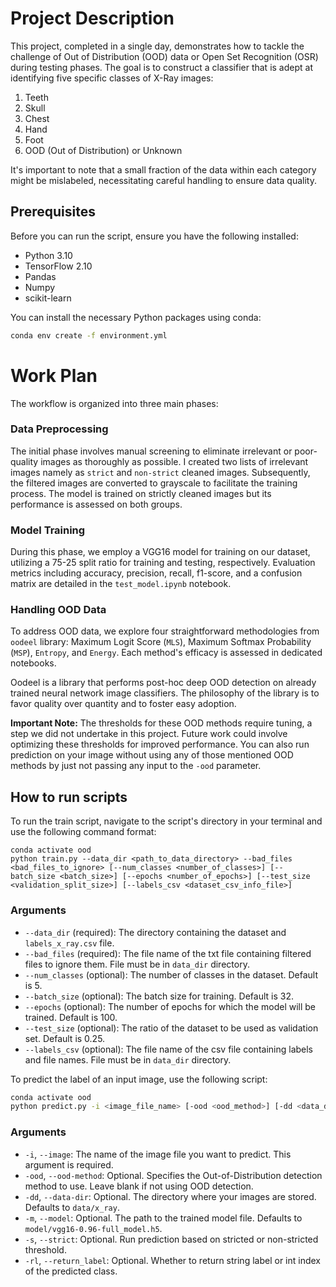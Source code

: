 # Project Description

This project, completed in a single day, demonstrates how to tackle the challenge of Out of Distribution (OOD) data or Open Set Recognition (OSR) during testing phases. The goal is to construct a classifier that is adept at identifying five specific classes of X-Ray images:
1. Teeth
2. Skull
3. Chest
4. Hand
5. Foot
6. OOD (Out of Distribution) or Unknown

It's important to note that a small fraction of the data within each category might be mislabeled, necessitating careful handling to ensure data quality.

## Prerequisites
Before you can run the script, ensure you have the following installed:

- Python 3.10
- TensorFlow 2.10
- Pandas
- Numpy
- scikit-learn

You can install the necessary Python packages using conda:

```bash
conda env create -f environment.yml
```

# Work Plan

The workflow is organized into three main phases:

### Data Preprocessing

The initial phase involves manual screening to eliminate irrelevant or poor-quality images as thoroughly as possible. I created two lists of irrelevant images namely as `strict` and `non-strict` cleaned images. Subsequently, the filtered images are converted to grayscale to facilitate the training process. The model is trained on strictly cleaned images but its performance is assessed on both groups.

### Model Training

During this phase, we employ a VGG16 model for training on our dataset, utilizing a 75-25 split ratio for training and testing, respectively. Evaluation metrics including accuracy, precision, recall, f1-score, and a confusion matrix are detailed in the `test_model.ipynb` notebook.

### Handling OOD Data

To address OOD data, we explore four straightforward methodologies from `oodeel` library: Maximum Logit Score (`MLS`), Maximum Softmax Probability (`MSP`), `Entropy`, and `Energy`. Each method's efficacy is assessed in dedicated notebooks.

Oodeel is a library that performs post-hoc deep OOD detection on already trained neural network image classifiers. The philosophy of the library is to favor quality over quantity and to foster easy adoption.

**Important Note:** The thresholds for these OOD methods require tuning, a step we did not undertake in this project. Future work could involve optimizing these thresholds for improved performance.
You can also run prediction on your image without using any of those mentioned OOD methods by just not passing any input to the `-ood` parameter.


## How to run scripts

To run the train script, navigate to the script's directory in your terminal and use the following command format:
```
conda activate ood
python train.py --data_dir <path_to_data_directory> --bad_files <bad_files_to_ignore> [--num_classes <number_of_classes>] [--batch_size <batch_size>] [--epochs <number_of_epochs>] [--test_size <validation_split_size>] [--labels_csv <dataset_csv_info_file>]
```

### Arguments

- `--data_dir` (required): The directory containing the dataset and `labels_x_ray.csv` file.
- `--bad_files` (required): The file name of the txt file containing filtered files to ignore them. File must be in `data_dir` directory.
- `--num_classes` (optional): The number of classes in the dataset. Default is 5.
- `--batch_size` (optional): The batch size for training. Default is 32.
- `--epochs` (optional): The number of epochs for which the model will be trained. Default is 100.
- `--test_size` (optional): The ratio of the dataset to be used as validation set. Default is 0.25.
- `--labels_csv` (optional): The file name of the csv file containing labels and file names. File must be in `data_dir` directory. 


To predict the label of an input image, use the following script:

```bash
conda activate ood
python predict.py -i <image_file_name> [-ood <ood_method>] [-dd <data_directory>] [-m <model_path>]
```

### Arguments

- `-i`, `--image`: The name of the image file you want to predict. This argument is required.
- `-ood`, `--ood-method`: Optional. Specifies the Out-of-Distribution detection method to use. Leave blank if not using OOD detection.
- `-dd`, `--data-dir`: Optional. The directory where your images are stored. Defaults to `data/x_ray`.
- `-m`, `--model`: Optional. The path to the trained model file. Defaults to `model/vgg16-0.96-full_model.h5`.
- `-s`, `--strict`: Optional. Run prediction based on stricted or non-stricted threshold.
- `-rl`, `--return_label`: Optional. Whether to return string label or int index of the predicted class.